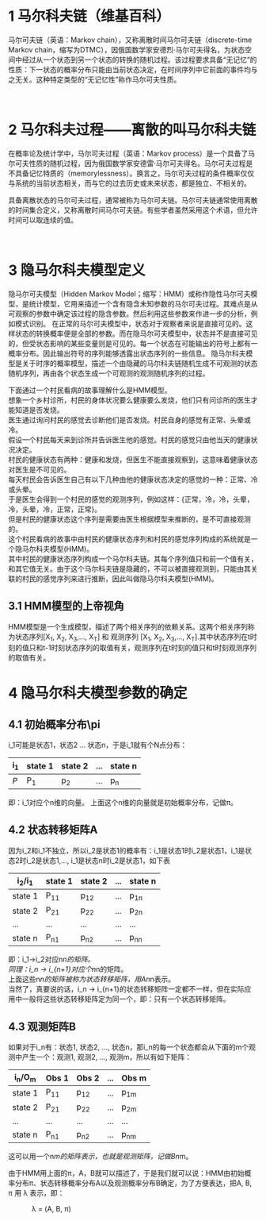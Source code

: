 # 1 马尔科夫链（维基百科）

马尔可夫链（英语：Markov chain），又称离散时间马尔可夫链（discrete-time Markov chain，缩写为DTMC），因俄国数学家安德烈·马尔可夫得名，为状态空间中经过从一个状态到另一个状态的转换的随机过程。该过程要求具备“无记忆”的性质：下一状态的概率分布只能由当前状态决定，在时间序列中它前面的事件均与之无关。这种特定类型的“无记忆性”称作马尔可夫性质。

 

# 2 马尔科夫过程——离散的叫马尔科夫链

在概率论及统计学中，马尔可夫过程（英语：Markov process）是一个具备了马尔可夫性质的随机过程，因为俄国数学家安德雷·马尔可夫得名。马尔可夫过程是不具备记忆特质的（memorylessness）。换言之，马尔可夫过程的条件概率仅仅与系统的当前状态相关，而与它的过去历史或未来状态，都是独立、不相关的。

具备离散状态的马尔可夫过程，通常被称为马尔可夫链。马尔可夫链通常使用离散的时间集合定义，又称离散时间马尔可夫链。有些学者虽然采用这个术语，但允许时间可以取连续的值。

 

# 3 隐马尔科夫模型定义

隐马尔可夫模型（Hidden Markov Model；缩写：HMM）或称作隐性马尔可夫模型，是统计模型，它用来描述一个含有隐含未知参数的马尔可夫过程。其难点是从可观察的参数中确定该过程的隐含参数。然后利用这些参数来作进一步的分析，例如模式识别。
在正常的马尔可夫模型中，状态对于观察者来说是直接可见的。这样状态的转换概率便是全部的参数。而在隐马尔可夫模型中，状态并不是直接可见的，但受状态影响的某些变量则是可见的。每一个状态在可能输出的符号上都有一概率分布。因此输出符号的序列能够透露出状态序列的一些信息。
隐马尔科夫模型是关于时序的概率模型，描述一个由隐藏的马尔科夫链随机生成不可观测的状态随机序列，再由各个状态生成一个可观测的观测随机序列的过程。

下面通过一个村民看病的故事理解什么是HMM模型。  
想象一个乡村诊所，村民的身体状况要么健康要么发烧，他们只有问诊所的医生才能知道是否发烧。  
医生通过询问村民的感觉去诊断他们是否发烧。村民自身的感觉有正常、头晕或冷。  
假设一个村民每天来到诊所并告诉医生他的感觉。村民的感觉只由他当天的健康状况决定。  
村民的健康状态有两种：健康和发烧，但医生不能直接观察到，这意味着健康状态对医生是不可见的。  
每天村民会告诉医生自己有以下几种由他的健康状态决定的感觉的一种：正常、冷或头晕。  
于是医生会得到一个村民的感觉的观测序列，例如这样：{正常，冷，冷，头晕，冷，头晕，冷，正常，正常}。  
但是村民的健康状态这个序列是需要由医生根据模型来推断的，是不可直接观测的。  
这个村民看病的故事中由村民的健康状态序列和村民的感觉序列构成的系统就是一个隐马尔科夫模型(HMM)。  
其中村民的健康状态序列构成一个马尔科夫链。其每个序列值只和前一个值有关，和其它值无关。由于这个马尔科夫链是隐藏的，不可以被直接观测到，只能由其关联的村民的感觉序列来进行推断，因此叫做隐马尔科夫模型(HMM)。

## 3.1 HMM模型的上帝视角
HMM模型是一个生成模型，描述了两个相关序列的依赖关系。这两个相关序列称为状态序列[X<sub>1</sub>, X<sub>2</sub>, X<sub>3</sub>,..., X<sub>T</sub>] 和 观测序列 [X<sub>1</sub>, X<sub>2</sub>, X<sub>3</sub>,..., X<sub>T</sub>].其中状态序列在t时刻的值只和t-1时刻状态序列的取值有关，观测序列在t时刻的值只和t时刻观测序列的取值有关。


# 4 隐马尔科夫模型参数的确定

## 4.1 初始概率分布\pi

 i_1可能是状态1，状态2 ... 状态n，于是i_1就有个N点分布：

|i<sub>1</sub>|state 1|state 2|...|state n|
|----|----|----|----|----|
|*P*|P<sub>1</sub>|p<sub>2</sub>|...|p<sub>n</sub>|

即：i_1对应个n维的向量。
上面这个n维的向量就是初始概率分布，记做π。  

## 4.2 状态转移矩阵A
因为i_2和i_1不独立，所以i_2是状态1的概率有：i_1是状态1时i_2是状态1，i_1是状态2时i_2是状态1,..., i_1是状态n时i_2是状态1，如下表

|i<sub>2</sub>/i<sub>1</sub>|state 1|state 2|...|state n|
|----|----|----|----|----|
|state 1|P<sub>11</sub>|p<sub>12</sub>|...|p<sub>1n</sub>|
|state 2|P<sub>21</sub>|p<sub>22</sub>|...|p<sub>2n</sub>|
|...|...|...|...|...|
|state n|P<sub>n1</sub>|p<sub>n2</sub>|...|p<sub>nn</sub>|

即：i_1->i_2对应n*n的矩阵。  
同理：i_n -> i_{n+1}对应个n*n的矩阵。  
上面这些n*n的矩阵被称为状态转移矩阵，用An*n表示。  
当然了，真要说的话，i_n -> i_{n+1}的状态转移矩阵一定都不一样，但在实际应用中一般将这些状态转移矩阵定为同一个，即：只有一个状态转移矩阵。  

## 4.3 观测矩阵B

如果对于i_n有：状态1, 状态2, ..., 状态n，那i_n的每一个状态都会从下面的m个观测中产生一个：观测1, 观测2, ..., 观测m，所以有如下矩阵：

|i<sub>n</sub>/O<sub>m</sub>|Obs 1|Obs 2|...|Obs m|
|----|----|----|----|----|
|state 1|P<sub>11</sub>|p<sub>12</sub>|...|p<sub>1m</sub>|
|state 2|P<sub>21</sub>|p<sub>22</sub>|...|p<sub>2m</sub>|
|...|...|...|...|...|
|state n|P<sub>n1</sub>|p<sub>n2</sub>|...|p<sub>nm</sub>|

这可以用一个n*m的矩阵表示，也就是观测矩阵，记做Bn*m。

由于HMM用上面的π，A，B就可以描述了，于是我们就可以说：HMM由初始概率分布π、状态转移概率分布A以及观测概率分布B确定，为了方便表达，把A, B, π 用 λ 表示，即：

            λ = (A, B, π)

